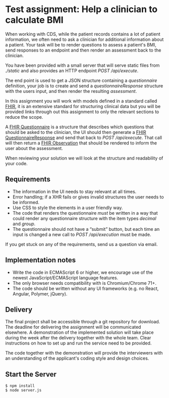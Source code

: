 # Test assignment: Help a clinician to calculate BMI

When working with CDS, while the patient records contains a lot of patient information, we often need to ask a clinician for additional information about a patient. Your task will be to render questions to assess a patient's BMI, send responses to an endpoint and then render an assessment back to the clinician.

You have been provided with a small server that will serve static files from _./static_ and also provides an HTTP endpoint _POST /api/execute_.

The end point is used to get a JSON structure containing a _questionnaire_ definition, your job is to create and send a _questionnaireResponse_ structure with the users input, and then render the resulting _assessment_.

In this assignment you will work with models defined in a standard called [FHIR](http://hl7.org/fhir/), it is an extensive standard for structuring clinical data but you will be provided links through out this assignment to only the relevant sections to reduce the scope.

A [FHIR Questionnaire](https://www.hl7.org/fhir/questionnaire.html#resource) is a structure that describes which questions that should be asked to the clinician, the UI should then generate a [FHIR QuestionnaireResponse](https://www.hl7.org/fhir/questionnaireresponse.html#resource) and send that back to _POST /api/execute_. That call will then return a [FHIR Observation](https://www.hl7.org/fhir/observation.html#resource) that should be rendered to inform the user about the assessment.

When reviewing your solution we will look at the structure and readability of your code.

## Requirements

- The information in the UI needs to stay relevant at all times.
- Error handling; if a XHR fails or gives invalid structures the user needs to be informed.
- Use CSS to style the elements in a user friendly way.
- The code that renders the questionnaire _must_ be written in a way that could render any questionnaire structure with the item types _decimal_ and _group_.
- The questionnaire should not have a “submit” button, but each time an input is changed a new call to _POST /api/execution_ must be made.

If you get stuck on any of the requirements, send us a question via email.

## Implementation notes

- Write the code in ECMAScript 6 or higher, we encourage use of the newest JavaScript/ECMAScript language features.
- The only browser needs compatibility with is Chromium/Chrome 71+.
- The code should be written without any UI frameworks (e.g. no React, Angular, Polymer, jQuery).

## Delivery

The final project shall be accessible through a git repository for download. The deadline for delivering the assignment will be communicated elsewhere. A demonstration of the implemented solution will take place during the week after the delivery together with the whole team.
Clear instructions on how to set up and run the service need to be provided.

The code together with the demonstration will provide the interviewers with an understanding of the applicant's coding style and design choices.

## Start the Server

    $ npm install
    $ node server.js
